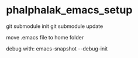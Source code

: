 phalphalak_emacs_setup
======================

git submodule init
git submodule update

move .emacs file to home folder

debug with: emacs-snapshot --debug-init


